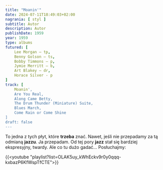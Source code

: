 ```yaml
---
title: "Moanin'"
date: 2024-07-11T18:49:03+02:00
nagrania: [ styl ]
subtitle: Autor
description: Autor
publishDate: 1959
year: 1959
type: albums
futured: [
    Lee Morgan – tp,
    Benny Golson – ts,
    Bobby Timmons – p,
    Jymie Merritt – b,
    Art Blakey – dr,
    Horace Silver - p
]
track: [
    Moanin',
    Are You Real,
    Along Came Betty,
    The Drum Thunder (Miniature) Suite,
    Blues March,
    Come Rain or Come Shine
]
draft: false
---
```

To jedna z tych płyt, które __trzeba__ znać. Nawet, jeśli nie przepadamy za tą odmianą __jazzu__. Ja przepadam. Od tej pory
__jazz__ stał się bardziej ekspresyjny, twardy. Ale co tu dużo gadać... Posłuchajmy:

{{<youtube "playlist?list=OLAK5uy_kWhEckv9r0y0qqq-kxbazP6KfWspTfCTE">}}